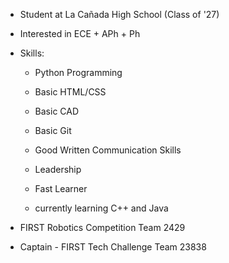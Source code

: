 - Student at La Cañada High School (Class of '27)

- Interested in ECE + APh + Ph

- Skills:
  - Python Programming
  - Basic HTML/CSS
  - Basic CAD
  - Basic Git
  - Good Written Communication Skills
  - Leadership
  - Fast Learner
 
  - currently learning C++ and Java

- FIRST Robotics Competition Team 2429
- Captain - FIRST Tech Challenge Team 23838
